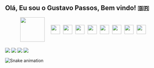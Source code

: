 ## Olá, Eu sou o Gustavo Passos, Bem vindo! 🇧🇷  

<div>
<a href="https://github.com/Passossss"> 
</div>
  
<div style="display: flex; align-items: center; justify-content: center; gap: 20px;">

<img src="https://raw.githubusercontent.com/sanjay-kv/sanjay-kv/main/Assets/illustration.png" width="80px" height="auto" align="right">

  <div style="display: flex; flex-wrap: wrap; gap: 10px; align-items: center;">
    <img src="https://cdn.jsdelivr.net/gh/devicons/devicon/icons/csharp/csharp-original.svg" width="30" height="30" />
<img src="https://cdn.jsdelivr.net/gh/devicons/devicon/icons/dotnetcore/dotnetcore-original.svg" width="30" height="30" />
<img src="https://cdn.jsdelivr.net/gh/devicons/devicon/icons/angularjs/angularjs-original.svg" width="30" height="30" />

   <!-- <img src="https://cdn.jsdelivr.net/gh/devicons/devicon/icons/ionic/ionic-original.svg" width="30" height="30" /> --> 
  <img src="https://cdn.jsdelivr.net/gh/devicons/devicon/icons/java/java-original.svg" width="30" height="30" /> 
<!-- <img src="https://cdn.jsdelivr.net/gh/devicons/devicon/icons/spring/spring-original.svg" width="30" height="30" /> --> 
  <img src="https://cdn.jsdelivr.net/gh/devicons/devicon/icons/flutter/flutter-original.svg" width="30" height="30"/>
    <img src="https://cdn.jsdelivr.net/gh/devicons/devicon/icons/python/python-original.svg" width="30" height="30" /> 
   <img src="https://cdn.jsdelivr.net/gh/devicons/devicon/icons/typescript/typescript-original.svg" width="30" height="30" />
    <img src="https://cdn.jsdelivr.net/gh/devicons/devicon/icons/javascript/javascript-original.svg" width="30" height="30" />



  </div>
</div>

<div style="margin-top: 20px;">
<a href="https://instagram.com/gustavopassosx/" target="_blank"><img src="https://img.shields.io/badge/-Instagram-%23E4405F?style=for-the-badge&logo=instagram&logoColor=white" target="_blank"></a>
<a href="https://www.linkedin.com/in/gustavo-passos-733b2b225/" target="_blank"><img src="https://img.shields.io/badge/-LinkedIn-%230077B5?style=for-the-badge&logo=linkedin&logoColor=white" target="_blank"></a>
<a href="mailto:Gusapas26@gmail.com"><img src="https://img.shields.io/badge/Gmail-D14836?style=for-the-badge&logo=gmail&logoColor=white" target="_blank"></a>
<a href="https://discord.com/channels/Hard#9045" target="_blank"><img src="https://img.shields.io/badge/-Discord-%230067C5?style=for-the-badge&logo=discord&logoColor=white" target="_blank"></a>
</div>
  
![Snake animation](https://github.com/Passossss/Passossss/blob/output/github-contribution-grid-snake.svg)
